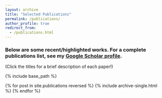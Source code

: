 ```yaml
---
layout: archive
title: "Selected Publications"
permalink: /publications/
author_profile: true
redirect_from: 
  - /publications.html
---
```


### Below are some recent/highlighted works. For a complete publications list, see my [Google Scholar profile](https://scholar.google.com/citations?user=2VgJ4loAAAAJ&hl=en).
(Click the titles for a brief description of each paper!)

{% include base_path %}

{% for post in site.publications reversed %}
  {% include archive-single.html %}
{% endfor %}
